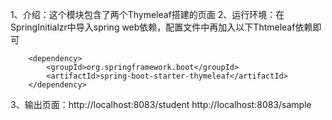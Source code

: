 1、介绍：这个模块包含了两个Thymeleaf搭建的页面
2、运行环境：在SpringInitialzr中导入spring web依赖，配置文件中再加入以下Thtmeleaf依赖即可

		<dependency>
			<groupId>org.springframework.boot</groupId>
			<artifactId>spring-boot-starter-thymeleaf</artifactId>
		</dependency>

3、输出页面：http://localhost:8083/student
	     http://localhost:8083/sample
